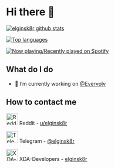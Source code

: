 # Hi there 👋
[![elginsk8r github stats](https://github-readme-stats.vercel.app/api?username=elginsk8r&show_icons=true&include_all_commits=true&theme=tokyonight)](https://github.com/elginsk8r)

[![Top languages](https://github-readme-stats.vercel.app/api/top-langs/?username=elginsk8r&layout=compact&langs_count=10&theme=tokyonight)](https://github.com/elginsk8r)

[![Now playing/Recently played on Spotify](https://spotify-github-profile.vercel.app/api/view?uid=2244v76xbg3ngtcv7abttdu6q&cover_image=true&theme=default)](https://github.com/kittinan/spotify-github-profile)

## What do I do
- 🔨 I’m currently working on [@Evervolv](https://github.com/Evervolv)

## How to contact me
<img src="https://www.vectorlogo.zone/logos/reddit/reddit-icon.svg" alt="Reddit" width="32"/> Reddit - [u/elginsk8r](https://reddit.com/u/elginsk8r)

<img src="https://www.vectorlogo.zone/logos/telegram/telegram-icon.svg" alt="Telegram" width="32"/> Telegram - [@elginsk8r](https://t.me/elginsk8r)

<img src="https://www.svgrepo.com/show/331651/xda-developers.svg" alt="XDA-Developers" width="32"/> XDA-Developers - [elginsk8r](https://forum.xda-developers.com/m/elginsk8r.3450227)
